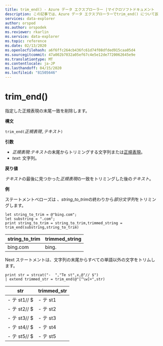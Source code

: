 ```yaml
---
title: trim_end() - Azure データ エクスプローラー |マイクロソフトドキュメント
description: この記事では、Azure データ エクスプローラーでtrim_end() について説明します。
services: data-explorer
author: orspod
ms.author: orspodek
ms.reviewer: rkarlin
ms.service: data-explorer
ms.topic: reference
ms.date: 02/13/2020
ms.openlocfilehash: a6f6ffc264cb436fc61d74f08dfded915caa05d4
ms.sourcegitcommit: 47a002b7032a05ef67c4e5e12de7720062645e9e
ms.translationtype: MT
ms.contentlocale: ja-JP
ms.lasthandoff: 04/15/2020
ms.locfileid: "81505646"
---
```

# <a name="trim_end"></a>trim_end()

指定した正規表現の末尾一致を削除します。

**構文**

`trim_end(`*正規表現*`,`*テキスト*`)`

**引数**

* *正規表現*:*テキスト*の末尾からトリミングする文字列または[正規表現](re2.md)。  
* *text*: 文字列。

**戻り値**

*テキスト*の最後に見つかった*正規表現*の一致をトリミングした後の*テキスト*。

**例**

ステートメントベローズは *、string_to_trim*の終わりから*部分文字列*をトリミングします。

```kusto
let string_to_trim = @"bing.com";
let substring = ".com";
print string_to_trim = string_to_trim,trimmed_string = trim_end(substring,string_to_trim)
```

|string_to_trim|trimmed_string|
|--------------|--------------|
|bing.com      |bing.          |

Next ステートメントは、文字列の末尾からすべての単語以外の文字をトリムします。

```kusto
print str = strcat("-  ","Te st",x,@"// $")
| extend trimmed_str = trim_end(@"[^\w]+",str)
```

|str          |trimmed_str|
|-------------|-----------|
|- テ st1// $|- テ st1  |
|- テ st2// $|- テ st2  |
|- テ st3// $|- テ st3  |
|- テ st4// $|- テ st4  |
|- テ st5// $|- テ st5  |